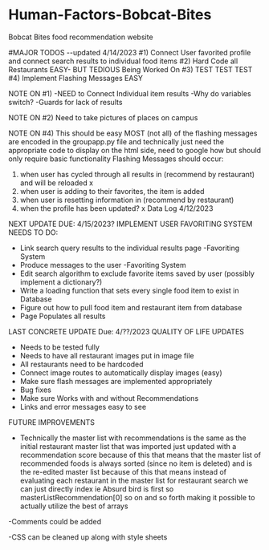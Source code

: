 # Human-Factors-Bobcat-Bites
Bobcat Bites food recommendation website

#MAJOR TODOS --updated 4/14/2023
#1) Connect User favorited profile and connect search results to individual food items
#2) Hard Code all Restaurants EASY- BUT TEDIOUS Being Worked On
#3) TEST TEST TEST
#4) Implement Flashing Messages EASY

NOTE ON #1)
-NEED to Connect Individual item results
-Why do variables switch?
-Guards for lack of results

NOTE ON #2)
Need to take pictures of places on campus

NOTE ON #4) 
This should be easy MOST (not all) of the flashing messages are encoded in the groupapp.py file
and technically just need the appropriate code to display on the html side, need to
google how but should only require basic functionality
Flashing Messages should occur:
1) when user has cycled through all results in (recommend by restaurant) and will be reloaded x
2) when user is adding to their favorites, the item is added
3) when user is resetting information in (recommend by restaurant)
4) when the profile has been updated? x
Data Log 4/12/2023

NEXT UPDATE 
DUE: 4/15/2023?
IMPLEMENT USER FAVORITING SYSTEM
NEEDS TO DO:
- Link search query results to the individual results page -Favoriting System
- Produce messages to the user -Favoriting System
- Edit search algorithm to exclude favorite items saved by user (possibly implement a dictionary?)
- Write a loading function that sets every single food item to exist in Database
- Figure out how to pull food item and restaurant item from database
- Page Populates all results

LAST CONCRETE UPDATE
Due: 4/??/2023
QUALITY OF LIFE UPDATES
- Needs to be tested fully
- Needs to have all restaurant images put in image file
- All restaurants need to be hardcoded
- Connect image routes to automatically display images (easy)
- Make sure flash messages are implemented appropriately
- Bug fixes
- Make sure Works with and without Recommendations
- Links and error messages easy to see


FUTURE IMPROVEMENTS
- Technically the master list with recommendations is the same as the initial restaurant
master list that was imported just updated with a recommendation score because of this that
means that the master list of recommended foods is always sorted (since no item is deleted)
and is the re-edited master list because of this that means instead of evaluating each restaurant
in the master list for restaurant search we can just directly index ie Absurd bird is first so
masterListRecommendation[0] so on and so forth making it possible to actually utilize the best of arrays

-Comments could be added

-CSS can be cleaned up along with style sheets

